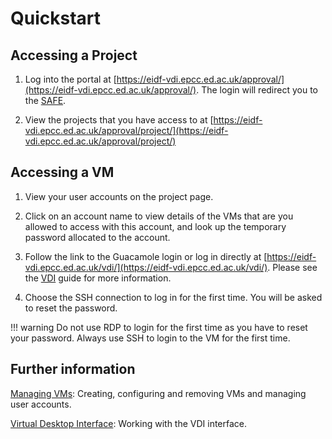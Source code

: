 # Quickstart

## Accessing a Project

1. Log into the portal at [https://eidf-vdi.epcc.ed.ac.uk/approval/](https://eidf-vdi.epcc.ed.ac.uk/approval/).
   The login will redirect you to the [SAFE](https://safe.epcc.ed.ac.uk/).

1. View the projects that you have access to
   at [https://eidf-vdi.epcc.ed.ac.uk/approval/project/](https://eidf-vdi.epcc.ed.ac.uk/approval/project/)

## Accessing a VM

1. View your user accounts on the project page.

1. Click on an account name to view details of the VMs that are you allowed to access
   with this account, and look up the temporary password allocated to the account.

1. Follow the link to the Guacamole login or
   log in directly at [https://eidf-vdi.epcc.ed.ac.uk/vdi/](https://eidf-vdi.epcc.ed.ac.uk/vdi/).
   Please see the [VDI](/eidf-docs/access/virtualmachines-vdi/#navigating-the-eidf-vdi) guide for more information.

1. Choose the SSH connection to log in for the first time. You will be asked to reset the password.

!!! warning
    Do not use RDP to login for the first time as you have to reset your password.
    Always use SSH to login to the VM for the first time.

## Further information

[Managing VMs](./docs.md): Creating, configuring and removing VMs and managing user accounts.

[Virtual Desktop Interface](/eidf-docs/access/virtualmachines-vdi.md): Working with the VDI interface.
